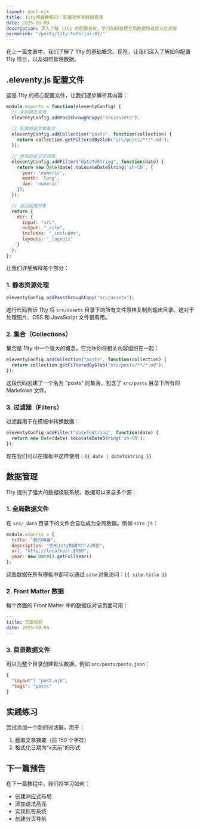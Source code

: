 ```yaml
---
layout: post.njk
title: 11ty博客教程02：配置文件和数据管理
date: 2025-08-09
description: 深入了解 11ty 的配置系统，学习如何管理全局数据和自定义过滤器
permalink: "/posts/11ty-tutorial-02/"
---
```


在上一篇文章中，我们了解了 11ty 的基础概念。现在，让我们深入了解如何配置 11ty 项目，以及如何管理数据。

## .eleventy.js 配置文件

这是 11ty 的核心配置文件，让我们逐步解析其内容：

```javascript
module.exports = function(eleventyConfig) {
  // 复制静态资源
  eleventyConfig.addPassthroughCopy("src/assets");
  
  // 配置博客文章集合
  eleventyConfig.addCollection("posts", function(collection) {
    return collection.getFilteredByGlob("src/posts/**/*.md");
  });

  // 添加自定义过滤器
  eleventyConfig.addFilter("dateToString", function(date) {
    return new Date(date).toLocaleDateString('zh-CN', {
      year: 'numeric',
      month: 'long',
      day: 'numeric'
    });
  });

  // 返回配置对象
  return {
    dir: {
      input: "src",
      output: "_site",
      includes: "_includes",
      layouts: "_layouts"
    }
  };
};
```

让我们详细解释每个部分：

### 1. 静态资源处理

```javascript
eleventyConfig.addPassthroughCopy("src/assets");
```

这行代码告诉 11ty 将 `src/assets` 目录下的所有文件原样复制到输出目录。这对于处理图片、CSS 和 JavaScript 文件很有用。

### 2. 集合（Collections）

集合是 11ty 中一个强大的概念，它允许你将相关内容组织在一起：

```javascript
eleventyConfig.addCollection("posts", function(collection) {
  return collection.getFilteredByGlob("src/posts/**/*.md");
});
```

这段代码创建了一个名为 "posts" 的集合，包含了 `src/posts` 目录下所有的 Markdown 文件。

### 3. 过滤器（Filters）

过滤器用于在模板中转换数据：

```javascript
eleventyConfig.addFilter("dateToString", function(date) {
  return new Date(date).toLocaleDateString('zh-CN');
});
```

现在我们可以在模板中这样使用：`{{ date | dateToString }}`

## 数据管理

11ty 提供了强大的数据级联系统，数据可以来自多个源：

### 1. 全局数据文件

在 `src/_data` 目录下的文件会自动成为全局数据。例如 `site.js`：

```javascript
module.exports = {
  title: "我的博客",
  description: "使用11ty构建的个人博客",
  url: "http://localhost:8080",
  year: new Date().getFullYear()
};
```

这些数据在所有模板中都可以通过 `site` 对象访问：`{{ site.title }}`

### 2. Front Matter 数据

每个页面的 Front Matter 中的数据仅对该页面可用：

```yaml
---
title: 页面标题
date: 2025-08-09
---
```

### 3. 目录数据文件

可以为整个目录创建默认数据。例如 `src/posts/posts.json`：

```json
{
  "layout": "post.njk",
  "tags": "posts"
}
```

## 实践练习

尝试添加一个新的过滤器，用于：
1. 截取文章摘要（前 150 个字符）
2. 格式化日期为"x天前"的形式

## 下一篇预告

在下一篇教程中，我们将学习如何：
- 创建响应式布局
- 添加语法高亮
- 实现标签系统
- 创建分页导航
